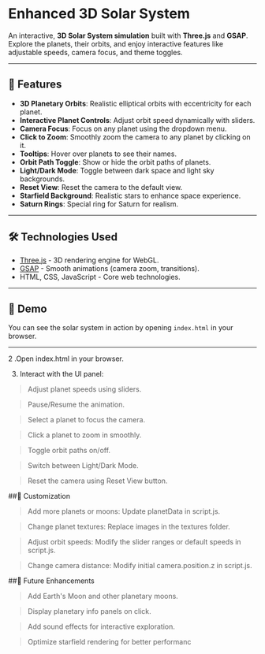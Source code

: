 # Enhanced 3D Solar System

An interactive, **3D Solar System simulation** built with **Three.js** and **GSAP**. Explore the planets, their orbits, and enjoy interactive features like adjustable speeds, camera focus, and theme toggles.

---

## 🌟 Features

- **3D Planetary Orbits**: Realistic elliptical orbits with eccentricity for each planet.
- **Interactive Planet Controls**: Adjust orbit speed dynamically with sliders.
- **Camera Focus**: Focus on any planet using the dropdown menu.
- **Click to Zoom**: Smoothly zoom the camera to any planet by clicking on it.
- **Tooltips**: Hover over planets to see their names.
- **Orbit Path Toggle**: Show or hide the orbit paths of planets.
- **Light/Dark Mode**: Toggle between dark space and light sky backgrounds.
- **Reset View**: Reset the camera to the default view.
- **Starfield Background**: Realistic stars to enhance space experience.
- **Saturn Rings**: Special ring for Saturn for realism.

---

## 🛠️ Technologies Used

- [Three.js](https://threejs.org/) - 3D rendering engine for WebGL.
- [GSAP](https://greensock.com/gsap/) - Smooth animations (camera zoom, transitions).
- HTML, CSS, JavaScript - Core web technologies.

---

## 🎨 Demo

You can see the solar system in action by opening `index.html` in your browser.

---

2  .Open index.html in your browser.

3. Interact with the UI panel:
 > Adjust planet speeds using sliders.

>Pause/Resume the animation.

>Select a planet to focus the camera.

>Click a planet to zoom in smoothly.

>Toggle orbit paths on/off.

>Switch between Light/Dark Mode.

>Reset the camera using Reset View button.

 ##🔧 Customization

>Add more planets or moons: Update planetData in script.js.

>Change planet textures: Replace images in the textures folder.

>Adjust orbit speeds: Modify the slider ranges or default speeds in script.js.

>Change camera distance: Modify initial camera.position.z in script.js.

##🎯 Future Enhancements

>Add Earth's Moon and other planetary moons.

>Display planetary info panels on click.

>Add sound effects for interactive exploration.

>Optimize starfield rendering for better performanc

